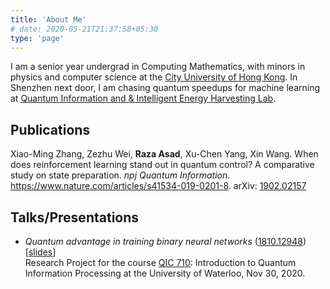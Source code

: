 ```yaml
---
title: 'About Me'
# date: 2020-05-21T21:37:58+05:30
type: 'page'
---
```


I am a senior year undergrad in Computing Mathematics, with minors in physics and computer science at the [City University of Hong Kong](https://www.cityu.edu.hk/). In Shenzhen next door, I am chasing quantum speedups for machine learning at [Quantum Information and & Intelligent Energy Harvesting Lab](http://www.qienergy.tech/People?_l=en#).


## Publications
Xiao-Ming Zhang, Zezhu Wei, **Raza Asad**, Xu-Chen Yang, Xin Wang. When does reinforcement learning stand out in quantum control? A comparative study on state preparation. 
*npj Quantum Information*. https://www.nature.com/articles/s41534-019-0201-8. arXiv: [1902.02157](https://arxiv.org/abs/1902.02157)


## Talks/Presentations

- *Quantum advantage in training binary neural networks* ([1810.12948](https://arxiv.org/abs/1810.12948)) [[slides](/QBFNNs-QIC710.pdf)] \
Research Project for the course [QIC 710](http://cleve.iqc.uwaterloo.ca/qic710/index.html): Introduction to Quantum Information Processing at the University of Waterloo, Nov 30, 2020.